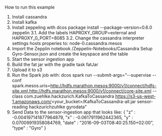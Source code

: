 How to run this example

1. Install cassandra
2. Install kafka
3. Install zeppeling with dcos package install --package-version=0.6.0 zeppelin
3.1. Add the labels HAPROXY_GROUP=external and HAPROXY_0_PORT=8085
3.2. Change the cassandra interpreter settings hosts properies to: node-0.cassandra.mesos
4. Import the Zepplin notebook /Zeppelin-Notebooks/Cassandra Setup Gyro-Sensor.json and create the keyspace and the table
5. Start the sensor ingestion app
6. Build the fat jar with the gradle task fatJar
7. Upload it to s3
8. Run the Spark job with: dcos spark run --submit-args="--supervise --conf spark.mesos.uris=http://hdfs.marathon.mesos:9000/v1/connect/hdfs-site.xml,http://hdfs.marathon.mesos:9000/v1/connect/core-site.xml --class com.zuehlke.hackzurich.KafkaToCassandra https://s3-us-west-1.amazonaws.com/<your_bucket>/KafkaToCassandra-all.jar sensor-reading hackzurichzuhlke gyrodata"
9. Send Data to the sensor-ingestion app that looks like:
{
    "z" : -0.004197141877964879,
    "x" : -0.0617911962442365,
    "y" : 0.07009919358084769,
    "date" : "2016-09-03T08:40:25.150+02:00",
    "type" : "Gyro"
  }